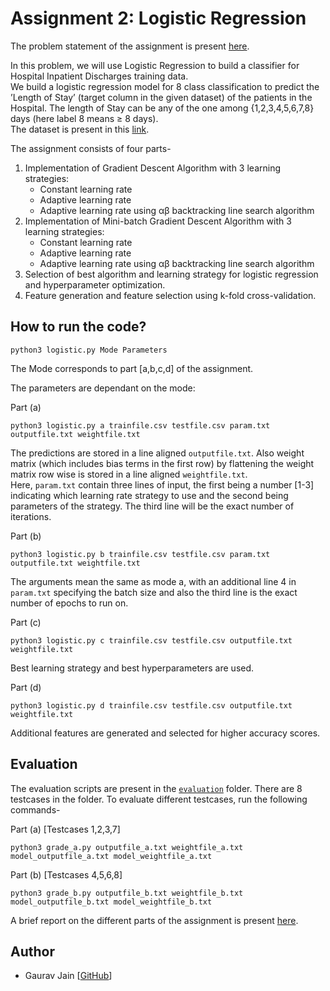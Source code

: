 # Assignment 2: Logistic Regression
The problem statement of the assignment is present [here](A2-PS.pdf). 

In this problem, we will use Logistic Regression to build a classifier for Hospital Inpatient Discharges training data. \
We build a logistic regression model for 8 class classification to predict the ’Length
of Stay’ (target column in the given dataset) of the patients in the Hospital. The length of Stay can be any of the one among {1,2,3,4,5,6,7,8} days (here label 8 means ≥ 8 days). \
The dataset is present in this [link](https://drive.google.com/drive/folders/1eUrTWOAoVQ_LiPHBxe_zLO2whL0sQvp1?usp=sharing).

The assignment consists of four parts-
1. Implementation of Gradient Descent Algorithm with 3 learning strategies:
    - Constant learning rate 
    - Adaptive learning rate 
    - Adaptive learning rate using αβ backtracking line search algorithm 
2. Implementation of Mini-batch Gradient Descent Algorithm with 3 learning strategies:
    - Constant learning rate 
    - Adaptive learning rate 
    - Adaptive learning rate using αβ backtracking line search algorithm 
3. Selection of best algorithm and learning strategy for logistic regression and hyperparameter optimization.
4. Feature generation and feature selection using k-fold cross-validation.

## How to run the code?
```
python3 logistic.py Mode Parameters
```
The Mode corresponds to part [a,b,c,d] of the assignment.

The parameters are dependant on the mode:

Part (a)
```
python3 logistic.py a trainfile.csv testfile.csv param.txt outputfile.txt weightfile.txt
```
The predictions are stored in a line aligned ```outputfile.txt```. Also weight matrix (which includes bias terms in the first row) by flattening the weight matrix row wise is stored in a line aligned ```weightfile.txt```. \
Here, ```param.txt``` contain three lines of input, the first being a number [1-3] indicating which learning rate strategy to use and the second being parameters of the strategy. The third line will be the exact number of iterations.

Part (b)
```
python3 logistic.py b trainfile.csv testfile.csv param.txt outputfile.txt weightfile.txt
```
The arguments mean the same as mode a, with an additional line 4 in ```param.txt``` specifying the batch size and also the third line is the exact number of epochs to run on.

Part (c)
```
python3 logistic.py c trainfile.csv testfile.csv outputfile.txt weightfile.txt
```
Best learning strategy and best hyperparameters are used.

Part (d)
```
python3 logistic.py d trainfile.csv testfile.csv outputfile.txt weightfile.txt
```
Additional features are generated and selected for higher accuracy scores.

## Evaluation
The evaluation scripts are present in the [```evaluation```](evaluation/) folder. There are 8 testcases in the folder. To evaluate different testcases, run the following commands-

Part (a) [Testcases 1,2,3,7]
```
python3 grade_a.py outputfile_a.txt weightfile_a.txt model_outputfile_a.txt model_weightfile_a.txt
```

Part (b) [Testcases 4,5,6,8]
```
python3 grade_b.py outputfile_b.txt weightfile_b.txt model_outputfile_b.txt model_weightfile_b.txt
``` 

A  brief report on the different parts of the assignment is present [here](A2-Report.pdf).

## Author
* Gaurav Jain [[GitHub](https://github.com/GauravJain28/)]

